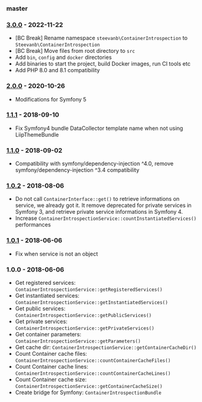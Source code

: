 ### master

### [3.0.0](../../compare/2.0.0...3.0.0) - 2022-11-22

- [BC Break] Rename namespace `steevanb\ContainerIntrospection` to `Steevanb\ContainerIntrospection`
- [BC Break] Move files from root directory to `src`
- Add `bin`, `config` and `docker` directories
- Add binaries to start the project, build Docker images, run CI tools etc
- Add PHP 8.0 and 8.1 compatibility

### [2.0.0](../../compare/1.1.1...2.0.0) - 2020-10-26

- Modifications for Symfony 5

### [1.1.1](../../compare/1.1.0...1.1.1) - 2018-09-10

- Fix Symfony4 bundle DataCollector template name when not using LiipThemeBundle

### [1.1.0](../../compare/1.0.2...1.1.0) - 2018-09-02

- Compatibility with symfony/dependency-injection ^4.0, remove symfony/dependency-injection ^3.4 compatibility

### [1.0.2](../../compare/1.0.1...1.0.2) - 2018-08-06

- Do not call `ContainerInterface::get()` to retrieve informations on service, we already got it. It remove deprecated for private services in Symfony 3, and retrieve private service informations in Symfony 4.
- Increase `ContainerIntrospectionService::countInstantiatedServices()` performances

### [1.0.1](../../compare/1.0.0...1.0.1) - 2018-06-06

- Fix when service is not an object

### 1.0.0 - 2018-06-06

- Get registered services: `ContainerIntrospectionService::getRegisteredServices()`
- Get instantiated services: `ContainerIntrospectionService::getInstantiatedServices()`
- Get public services: `ContainerIntrospectionService::getPublicServices()`
- Get private services: `ContainerIntrospectionService::getPrivateServices()`
- Get container parameters: `ContainerIntrospectionService::getParameters()`
- Get cache dir: `ContainerIntrospectionService::getContainerCacheDir()`
- Count Container cache files: `ContainerIntrospectionService::countContainerCacheFiles()`
- Count Container cache lines: `ContainerIntrospectionService::countContainerCacheLines()`
- Count Container cache size: `ContainerIntrospectionService::getContainerCacheSize()`
- Create bridge for Symfony: `ContainerIntrospectionBundle`
